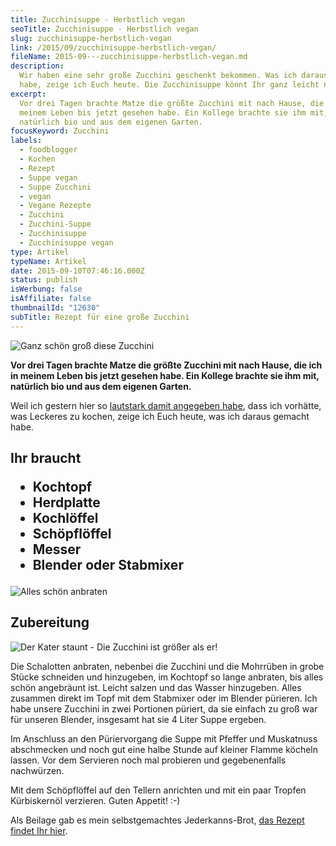 ```yaml
---
title: Zucchinisuppe - Herbstlich vegan
seoTitle: Zucchinisuppe - Herbstlich vegan
slug: zucchinisuppe-herbstlich-vegan
link: /2015/09/zucchinisuppe-herbstlich-vegan/
fileName: 2015-09---zucchinisuppe-herbstlich-vegan.md
description:
  Wir haben eine sehr große Zucchini geschenkt bekommen. Was ich daraus gemacht
  habe, zeige ich Euch heute. Die Zucchinisuppe könnt Ihr ganz leicht nachkochen
excerpt:
  Vor drei Tagen brachte Matze die größte Zucchini mit nach Hause, die ich in
  meinem Leben bis jetzt gesehen habe. Ein Kollege brachte sie ihm mit,
  natürlich bio und aus dem eigenen Garten.
focusKeyword: Zucchini
labels:
  - foodblogger
  - Kochen
  - Rezept
  - Suppe vegan
  - Suppe Zucchini
  - vegan
  - Vegane Rezepte
  - Zucchini
  - Zucchini-Suppe
  - Zucchinisuppe
  - Zucchinisuppe vegan
type: Artikel
typeName: Artikel
date: 2015-09-10T07:46:16.000Z
status: publish
isWerbung: false
isAffiliate: false
thumbnailId: "12630"
subTitle: Rezept für eine große Zucchini
---
```


![Ganz schön groß diese Zucchini](http://cardamonchai.com/wp-content/uploads/2015/09/IMG_0788-640x800.jpg "Ganz schön groß diese Zucchini")

<strong>Vor drei Tagen brachte Matze die größte Zucchini mit nach Hause, die ich
in meinem Leben bis jetzt gesehen habe. Ein Kollege brachte sie ihm mit,
natürlich bio und aus dem eigenen Garten.</strong>

Weil ich gestern hier so
[lautstark damit angegeben habe](/2015/09/ich-bleib-dabei-vegan-macht-spass/),
dass ich vorhätte, was Leckeres zu kochen, zeige ich Euch heute, was ich daraus
gemacht habe.

## Ihr braucht<ul><li>Kochtopf</li><li>Herdplatte</li><li>Kochlöffel</li><li>Schöpflöffel</li><li>Messer</li><li>Blender oder Stabmixer</li></ul>

![Alles schön anbraten](http://cardamonchai.com/wp-content/uploads/2015/09/null-640x640.jpg "Alles schön anbraten")

## Zubereitung

![Der Kater staunt - Die Zucchini ist größer als er!](http://cardamonchai.com/wp-content/uploads/2015/09/IMG_0775-640x800.jpg "Der Kater staunt - Die Zucchini ist größer als er!")

Die Schalotten anbraten, nebenbei die Zucchini und die Mohrrüben in grobe Stücke
schneiden und hinzugeben, im Kochtopf so lange anbraten, bis alles schön
angebräunt ist. Leicht salzen und das Wasser hinzugeben. Alles zusammen direkt
im Topf mit dem Stabmixer oder im Blender pürieren. Ich habe unsere Zucchini in
zwei Portionen püriert, da sie einfach zu groß war für unseren Blender,
insgesamt hat sie 4 Liter Suppe ergeben.

Im Anschluss an den Püriervorgang die Suppe mit Pfeffer und Muskatnuss
abschmecken und noch gut eine halbe Stunde auf kleiner Flamme köcheln lassen.
Vor dem Servieren noch mal probieren und gegebenenfalls nachwürzen.

Mit dem Schöpflöffel auf den Tellern anrichten und mit ein paar Tropfen
Kürbiskernöl verzieren. Guten Appetit! :-)

Als Beilage gab es mein selbstgemachtes Jederkanns-Brot,
[das Rezept findet Ihr hier](/2015/09/jeder-kanns-brot-veganes-vollkornbrot-rezept/).
